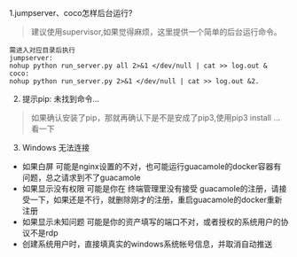 1.jumpserver、coco怎样后台运行?

> 建议使用supervisor,如果觉得麻烦，这里提供一个简单的后台运行命令。

```
需进入对应目录后执行
jumpserver:
nohup python run_server.py all 2>&1 </dev/null | cat >> log.out &
coco:
nohup python run_server.py 2>&1 </dev/null | cat >> log.out &2.
```

2. 提示pip: 未找到命令...

> 如果确认安装了pip，那就再确认下是不是安成了pip3,使用pip3 install ... 看一下

3. Windows 无法连接

* 如果白屏 可能是nginx设置的不对，也可能运行guacamole的docker容器有问题，总之请求到不了guacamole
*  如果显示没有权限 可能是你在 终端管理里没有接受 guacamole的注册，请接受一下，如果还是不行，就删除刚才的注册，重启guacamole的docker重新注册
* 如果显示未知问题 可能是你的资产填写的端口不对，或者授权的系统用户的协议不是rdp
* 创建系统用户时，直接填真实的windows系统帐号信息，并取消自动推送



